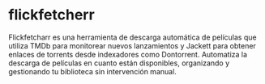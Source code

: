 # flickfetcherr
Flickfetcharr es una herramienta de descarga automática de películas que utiliza TMDb para monitorear nuevos lanzamientos y Jackett para obtener enlaces de torrents desde indexadores como Dontorrent. Automatiza la descarga de películas en cuanto están disponibles, organizando y gestionando tu biblioteca sin intervención manual.
